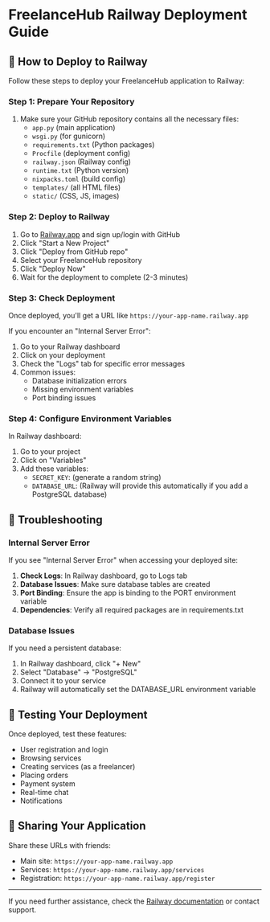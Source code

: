 # FreelanceHub Railway Deployment Guide

## 🚀 How to Deploy to Railway

Follow these steps to deploy your FreelanceHub application to Railway:

### Step 1: Prepare Your Repository

1. Make sure your GitHub repository contains all the necessary files:
   - `app.py` (main application)
   - `wsgi.py` (for gunicorn)
   - `requirements.txt` (Python packages)
   - `Procfile` (deployment config)
   - `railway.json` (Railway config)
   - `runtime.txt` (Python version)
   - `nixpacks.toml` (build config)
   - `templates/` (all HTML files)
   - `static/` (CSS, JS, images)

### Step 2: Deploy to Railway

1. Go to [Railway.app](https://railway.app) and sign up/login with GitHub
2. Click "Start a New Project"
3. Click "Deploy from GitHub repo"
4. Select your FreelanceHub repository
5. Click "Deploy Now"
6. Wait for the deployment to complete (2-3 minutes)

### Step 3: Check Deployment

Once deployed, you'll get a URL like `https://your-app-name.railway.app`

If you encounter an "Internal Server Error":

1. Go to your Railway dashboard
2. Click on your deployment
3. Check the "Logs" tab for specific error messages
4. Common issues:
   - Database initialization errors
   - Missing environment variables
   - Port binding issues

### Step 4: Configure Environment Variables

In Railway dashboard:

1. Go to your project
2. Click on "Variables"
3. Add these variables:
   - `SECRET_KEY`: (generate a random string)
   - `DATABASE_URL`: (Railway will provide this automatically if you add a PostgreSQL database)

## 🔧 Troubleshooting

### Internal Server Error

If you see "Internal Server Error" when accessing your deployed site:

1. **Check Logs**: In Railway dashboard, go to Logs tab
2. **Database Issues**: Make sure database tables are created
3. **Port Binding**: Ensure the app is binding to the PORT environment variable
4. **Dependencies**: Verify all required packages are in requirements.txt

### Database Issues

If you need a persistent database:

1. In Railway dashboard, click "+ New"
2. Select "Database" → "PostgreSQL"
3. Connect it to your service
4. Railway will automatically set the DATABASE_URL environment variable

## 🎯 Testing Your Deployment

Once deployed, test these features:

- User registration and login
- Browsing services
- Creating services (as a freelancer)
- Placing orders
- Payment system
- Real-time chat
- Notifications

## 🚀 Sharing Your Application

Share these URLs with friends:

- Main site: `https://your-app-name.railway.app`
- Services: `https://your-app-name.railway.app/services`
- Registration: `https://your-app-name.railway.app/register`

---

If you need further assistance, check the [Railway documentation](https://docs.railway.app/) or contact support.